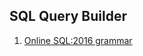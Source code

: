 ## SQL Query Builder
1. [Online SQL:2016 grammar](https://jakewheat.github.io/sql-overview/sql-2016-foundation-grammar.html)